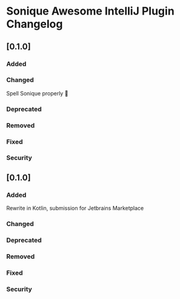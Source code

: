 <!-- Keep a Changelog guide -> https://keepachangelog.com -->

# Sonique Awesome IntelliJ Plugin Changelog

## [0.1.0]
### Added

### Changed
Spell Sonique properly :facepalm:

### Deprecated

### Removed

### Fixed

### Security
## [0.1.0]
### Added
Rewrite in Kotlin, submission for Jetbrains Marketplace 

### Changed

### Deprecated

### Removed

### Fixed

### Security

